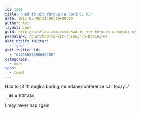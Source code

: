 ```yaml
---
id: 1404
title: 'Had to sit through a boring, m…'
date: 2011-05-08T21:09:10+00:00
author: Avi
layout: post
guid: http://aviflax.com/post/had-to-sit-through-a-boring-m/
permalink: /post/had-to-sit-through-a-boring-m/
aktt_notify_twitter:
  - 'yes'
aktt_twitter_id:
  - "67395652396646400"
categories:
  - none
tags:
  - tweet
---
```

Had to sit through a boring, mundane conference call today…'

…IN A DREAM.

I may never nap again.